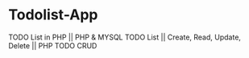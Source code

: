 # Todolist-App
TODO List in PHP || PHP &amp; MYSQL TODO List || Create, Read, Update, Delete || PHP TODO CRUD
